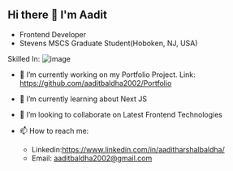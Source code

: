 ## Hi there 👋 I'm Aadit

- Frontend Developer
- Stevens MSCS Graduate Student(Hoboken, NJ, USA)



Skilled In: 
![image](https://github.com/user-attachments/assets/6858f062-72e7-4858-94d0-af16a6543a84)







- 🔭 I’m currently working on my Portfolio Project. Link: https://github.com/aaditbaldha2002/Portfolio
- 🌱 I’m currently learning about Next JS
- 👯 I’m looking to collaborate on Latest Frontend Technologies

- 📫 How to reach me:
  - Linkedin:https://www.linkedin.com/in/aaditharshalbaldha/
  - Email: aaditbaldha2002@gmail.com
  
<!--
**aaditbaldha2002/aaditbaldha2002** is a ✨ _special_ ✨ repository because its `README.md` (this file) appears on your GitHub profile.

Here are some ideas to get you started:

- 🔭 I’m currently working on ...
- 🌱 I’m currently learning ...
- 👯 I’m looking to collaborate on ...
- 🤔 I’m looking for help with ...
- 💬 Ask me about ...
- 📫 How to reach me: ...
- 😄 Pronouns: ...
- ⚡ Fun fact: ...
-->
